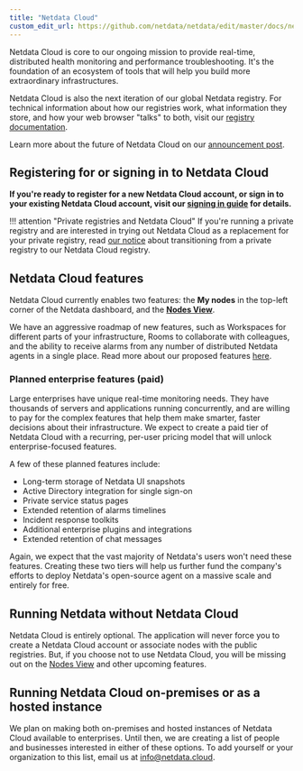```yaml
---
title: "Netdata Cloud"
custom_edit_url: https://github.com/netdata/netdata/edit/master/docs/netdata-cloud/README.md
---
```




Netdata Cloud is core to our ongoing mission to provide real-time, distributed health monitoring and performance troubleshooting. It's the foundation of an ecosystem of tools that will help you build more extraordinary infrastructures.

Netdata Cloud is also the next iteration of our global Netdata registry. For technical information about how our registries work, what information they store, and how your web browser "talks" to both, visit our [registry documentation](/registry).

Learn more about the future of Netdata Cloud on our [announcement post](https://blog.netdata.cloud/posts/netdata-cloud-announcement/).

## Registering for or signing in to Netdata Cloud

**If you're ready to register for a new Netdata Cloud account, or sign in to your existing Netdata Cloud account, visit our [signing in guide](/docs/netdata-cloud/signing-in.md) for details.**

!!! attention "Private registries and Netdata Cloud"
    If you're running a private registry and are interested in trying out Netdata Cloud as a replacement for your private registry, read [our notice](/docs/netdata-cloud/signing-in.md#private-registries-and-netdata-cloud) about transitioning from a private registry to our Netdata Cloud registry.

## Netdata Cloud features

Netdata Cloud currently enables two features: the **My nodes** in the top-left corner of the Netdata dashboard, and the [**Nodes View**](/docs/netdata-cloud/nodes-view.md).

We have an aggressive roadmap of new features, such as Workspaces for different parts of your infrastructure, Rooms to collaborate with colleagues, and the ability to receive alarms from any number of distributed Netdata agents in a single place. Read more about our proposed features [here](https://blog.netdata.cloud/posts/netdata-cloud-announcement/#what-features-will-netdata-cloud-offer).

### Planned enterprise features (paid)

Large enterprises have unique real-time monitoring needs. They have thousands of servers and applications running concurrently, and are willing to pay for the complex features that help them make smarter, faster decisions about their infrastructure. We expect to create a paid tier of Netdata Cloud with a recurring, per-user pricing model that will unlock enterprise-focused features.

A few of these planned features include:

-   Long-term storage of Netdata UI snapshots
-   Active Directory integration for single sign-on
-   Private service status pages
-   Extended retention of alarms timelines
-   Incident response toolkits
-   Additional enterprise plugins and integrations
-   Extended retention of chat messages

Again, we expect that the vast majority of Netdata's users won't need these features. Creating these two tiers will help us further fund the company's efforts to deploy Netdata's open-source agent on a massive scale and entirely for free.

## Running Netdata without Netdata Cloud

Netdata Cloud is entirely optional. The application will never force you to create a Netdata Cloud account or associate nodes with the public registries. But, if you choose not to use Netdata Cloud, you will be missing out on the [Nodes View](/docs/netdata-cloud/nodes-view.md) and other upcoming features.

## Running Netdata Cloud on-premises or as a hosted instance

We plan on making both on-premises and hosted instances of Netdata Cloud available to enterprises. Until then, we are creating a list of people and businesses interested in either of these options. To add yourself or your organization to this list, email us at [info@netdata.cloud](/docs/netdata-cloud/mailto:info@netdata.cloud).


